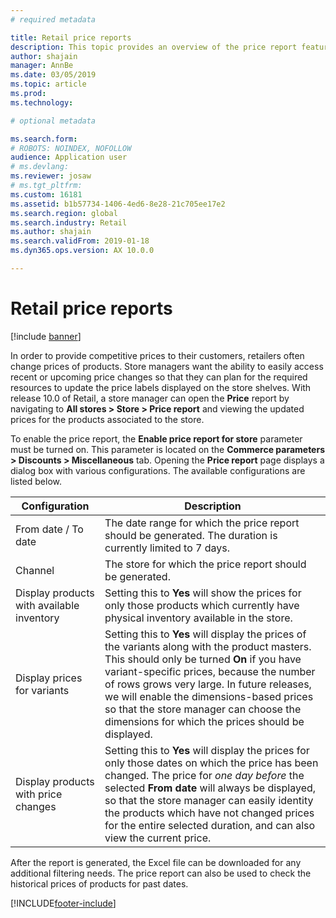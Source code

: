 ```yaml
---
# required metadata

title: Retail price reports
description: This topic provides an overview of the price report feature that can used to view the upcoming price changes for the assorted products. 
author: shajain
manager: AnnBe
ms.date: 03/05/2019
ms.topic: article
ms.prod: 
ms.technology: 

# optional metadata

ms.search.form: 
# ROBOTS: NOINDEX, NOFOLLOW
audience: Application user
# ms.devlang: 
ms.reviewer: josaw
# ms.tgt_pltfrm: 
ms.custom: 16181
ms.assetid: b1b57734-1406-4ed6-8e28-21c705ee17e2
ms.search.region: global
ms.search.industry: Retail
ms.author: shajain
ms.search.validFrom: 2019-01-18
ms.dyn365.ops.version: AX 10.0.0

---
```


# Retail price reports

[!include [banner](includes/banner.md)]


In order to provide competitive prices to their customers, retailers often change prices of products. Store managers want the ability to easily access recent or upcoming price changes so that they can plan for the required resources to update the price labels displayed on the store shelves. With release 10.0 of Retail, a store manager can open the **Price** report by navigating to **All stores \> Store \> Price report** and viewing the updated prices for the products associated to the store. 

To enable the price report, the **Enable price report for store** parameter must be turned on. This parameter is located on the **Commerce parameters \> Discounts \> Miscellaneous** tab. Opening the **Price report** page displays a dialog box with various configurations. The available configurations are listed below.

| Configuration | Description |
|---|---|
| From date / To date| The date range for which the price report should be generated. The duration is currently limited to 7 days. |
| Channel| The store for which the price report should be generated. |
| Display products with available inventory| Setting this to **Yes** will show the prices for only those products which currently have physical inventory available in the store. |
| Display prices for variants | Setting this to **Yes** will display the prices of the variants along with the product masters. This should only be turned **On** if you have variant-specific prices, because the number of rows grows very large. In future releases, we will enable the dimensions-based prices so that the store manager can choose the dimensions for which the prices should be displayed. |
| Display products with price changes | Setting this to **Yes** will display the prices for only those dates on which the price has been changed. The price for *one day before* the selected **From date** will always be displayed, so that the store manager can easily identity the products which have not changed prices for the entire selected duration, and can also view the current price. |

After the report is generated, the Excel file can be downloaded for any additional filtering needs. The price report can also be used to check the historical prices of products for past dates.


[!INCLUDE[footer-include](../includes/footer-banner.md)]